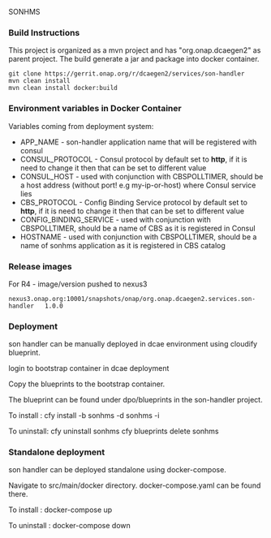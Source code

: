 SONHMS 

### Build Instructions

This project is organized as a mvn project and has "org.onap.dcaegen2" as parent project. The build generate a jar and package into docker container. 

```
git clone https://gerrit.onap.org/r/dcaegen2/services/son-handler
mvn clean install
mvn clean install docker:build
```


### Environment variables in Docker Container


Variables coming from deployment system:

- APP_NAME - son-handler application name that will be registered with consul
- CONSUL_PROTOCOL - Consul protocol by default set to **http**, if it is need to change it then that can be set to different value 
- CONSUL_HOST - used with conjunction with CBSPOLLTIMER, should be a host address (without port! e.g my-ip-or-host) where Consul service lies
- CBS_PROTOCOL - Config Binding Service protocol by default set to **http**, if it is need to change it then that can be set to different value
- CONFIG_BINDING_SERVICE - used with conjunction with CBSPOLLTIMER, should be a name of CBS as it is registered in Consul
- HOSTNAME - used with conjunction with CBSPOLLTIMER, should be a name of sonhms application as it is registered in CBS catalog
### Release images
For R4 - image/version  pushed to nexus3 
```
nexus3.onap.org:10001/snapshots/onap/org.onap.dcaegen2.services.son-handler   1.0.0
```

### Deployment
son handler can be manually deployed in dcae environment using cloudify blueprint.

login to bootstrap container in dcae deployment

Copy the blueprints to the bootstrap container.

The blueprint can be found under dpo/blueprints in the son-handler project.

To install : 
	cfy install -b sonhms -d sonhms -i <inputs filepath> <blueprint filepath> 

To uninstall:
	cfy uninstall sonhms
	cfy blueprints delete sonhms


### Standalone deployment
son handler can be deployed standalone using docker-compose.

Navigate to src/main/docker directory. docker-compose.yaml can be found there.

To install :
    docker-compose up

To uninstall :
    docker-compose down